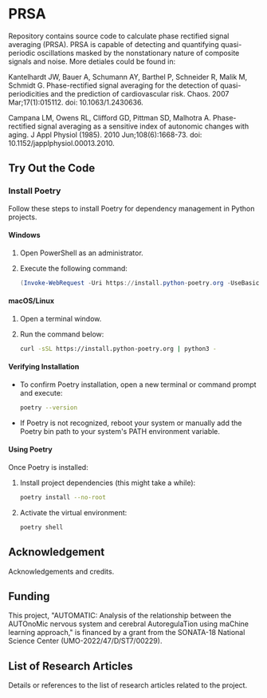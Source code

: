 # PRSA

Repository contains source code to calculate phase rectified signal averaging (PRSA). PRSA is capable of detecting and quantifying quasi-periodic oscillations masked by the nonstationary nature
of composite signals and noise. More detiales could be found in:

Kantelhardt JW, Bauer A, Schumann AY, Barthel P, Schneider R, Malik M, Schmidt G. Phase-rectified signal averaging for the detection of quasi-periodicities and the prediction of cardiovascular risk. Chaos. 2007 Mar;17(1):015112. doi: 10.1063/1.2430636. 

Campana LM, Owens RL, Clifford GD, Pittman SD, Malhotra A. Phase-rectified signal averaging as a sensitive index of autonomic changes with aging. J Appl Physiol (1985). 2010 Jun;108(6):1668-73. doi: 10.1152/japplphysiol.00013.2010.


## Try Out the Code

### Install Poetry

Follow these steps to install Poetry for dependency management in Python projects.

#### Windows

1. Open PowerShell as an administrator.
2. Execute the following command:

    ```powershell
    (Invoke-WebRequest -Uri https://install.python-poetry.org -UseBasicParsing).Content | python -
    ```

#### macOS/Linux

1. Open a terminal window.
2. Run the command below:

    ```bash
    curl -sSL https://install.python-poetry.org | python3 -
    ```

#### Verifying Installation

- To confirm Poetry installation, open a new terminal or command prompt and execute:

    ```bash
    poetry --version
    ```

- If Poetry is not recognized, reboot your system or manually add the Poetry bin path to your system's PATH environment variable.

#### Using Poetry

Once Poetry is installed:

1. Install project dependencies (this might take a while):

    ```bash
    poetry install --no-root
    ```

2. Activate the virtual environment:

    ```bash
    poetry shell
    ```

## Acknowledgement

Acknowledgements and credits.

## Funding

This project, "AUTOMATIC: Analysis of the relationship between the AUTOnoMic nervous system and cerebral AutoregulaTion using maChine learning approach," is financed by a grant from the SONATA-18 National Science Center (UMO-2022/47/D/ST7/00229).

## List of Research Articles

Details or references to the list of research articles related to the project.
